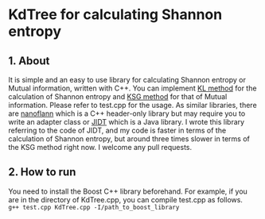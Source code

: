 # KdTree for calculating Shannon entropy
## 1. About
It is simple and an easy to use library for calculating Shannon entropy or Mutual information, written with C++.
You can implement [KL method](http://www.mathnet.ru/php/archive.phtml?wshow=paper&jrnid=ppi&paperid=797&option_lang=eng) for the calculation of Shannon entropy and [KSG method](https://journals.aps.org/pre/abstract/10.1103/PhysRevE.69.066138) for that of Mutual information.
Please refer to test.cpp for the usage.
As similar libraries, there are [nanoflann](https://github.com/jlblancoc/nanoflann) which is a C++ header-only library but may require you to write an adapter class or [JIDT](https://github.com/jlizier/jidt) which is a Java library.
I wrote this library referring to the code of JIDT, and my code is faster in terms of the calculation of Shannon entropy, but around three times slower in terms of the KSG method right now. I welcome any pull requests.

## 2. How to run
You need to install the Boost C++ library beforehand. For example, if you are in the directory of KdTree.cpp, you can compile test.cpp as follows.  
```g++ test.cpp KdTree.cpp -I/path_to_boost_library ```
